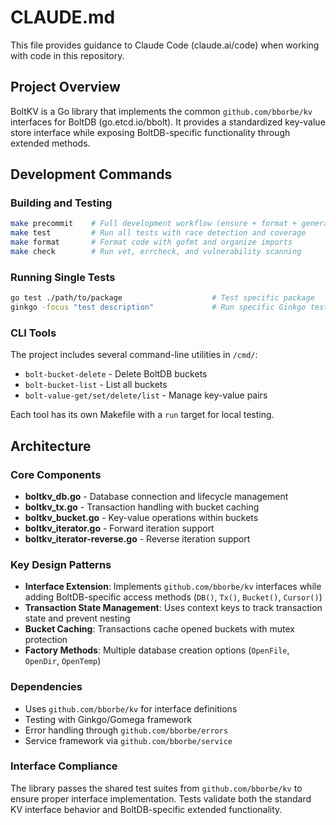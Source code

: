 # CLAUDE.md

This file provides guidance to Claude Code (claude.ai/code) when working with code in this repository.

## Project Overview

BoltKV is a Go library that implements the common `github.com/bborbe/kv` interfaces for BoltDB (go.etcd.io/bbolt). It provides a standardized key-value store interface while exposing BoltDB-specific functionality through extended methods.

## Development Commands

### Building and Testing
```bash
make precommit    # Full development workflow (ensure + format + generate + test + check + addlicense)
make test         # Run all tests with race detection and coverage
make format       # Format code with gofmt and organize imports
make check        # Run vet, errcheck, and vulnerability scanning
```

### Running Single Tests
```bash
go test ./path/to/package                    # Test specific package
ginkgo -focus "test description"             # Run specific Ginkgo tests
```

### CLI Tools
The project includes several command-line utilities in `/cmd/`:
- `bolt-bucket-delete` - Delete BoltDB buckets
- `bolt-bucket-list` - List all buckets
- `bolt-value-get/set/delete/list` - Manage key-value pairs

Each tool has its own Makefile with a `run` target for local testing.

## Architecture

### Core Components
- **boltkv_db.go** - Database connection and lifecycle management
- **boltkv_tx.go** - Transaction handling with bucket caching
- **boltkv_bucket.go** - Key-value operations within buckets
- **boltkv_iterator.go** - Forward iteration support
- **boltkv_iterator-reverse.go** - Reverse iteration support

### Key Design Patterns
- **Interface Extension**: Implements `github.com/bborbe/kv` interfaces while adding BoltDB-specific access methods (`DB()`, `Tx()`, `Bucket()`, `Cursor()`)
- **Transaction State Management**: Uses context keys to track transaction state and prevent nesting
- **Bucket Caching**: Transactions cache opened buckets with mutex protection
- **Factory Methods**: Multiple database creation options (`OpenFile`, `OpenDir`, `OpenTemp`)

### Dependencies
- Uses `github.com/bborbe/kv` for interface definitions
- Testing with Ginkgo/Gomega framework
- Error handling through `github.com/bborbe/errors`
- Service framework via `github.com/bborbe/service`

### Interface Compliance
The library passes the shared test suites from `github.com/bborbe/kv` to ensure proper interface implementation. Tests validate both the standard KV interface behavior and BoltDB-specific extended functionality.
